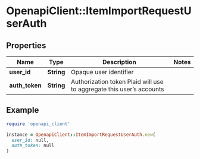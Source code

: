 # OpenapiClient::ItemImportRequestUserAuth

## Properties

| Name | Type | Description | Notes |
| ---- | ---- | ----------- | ----- |
| **user_id** | **String** | Opaque user identifier |  |
| **auth_token** | **String** | Authorization token Plaid will use to aggregate this user’s accounts |  |

## Example

```ruby
require 'openapi_client'

instance = OpenapiClient::ItemImportRequestUserAuth.new(
  user_id: null,
  auth_token: null
)
```

